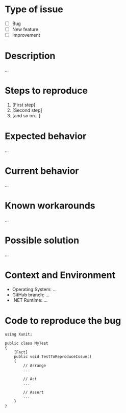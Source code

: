 # Type of issue
<!-- Please put an `x` (e.g. [x]) in all the boxes that apply: -->
- [ ] Bug
- [ ] New feature
- [ ] Improvement

# Description
<!-- Please provide a succinct description -->
...

# Steps to reproduce
<!-- Please provide the steps required to reproduce the issue -->
1. [First step]
2. [Second step]
3. [and so on...]

# Expected behavior
<!-- Please provide a description of the behavior you expect -->
...

# Current behavior
<!-- Please provide a description of the actual behavior you observe -->
...

# Known workarounds
<!-- Please provide a description of any known workarounds -->
...

# Possible solution
<!-- If you have a suggestion please describe how the issue could be solved -->
...

# Context and Environment
* Operating System: ...
* GitHub branch: ...
* .NET Runtime: ...

# Code to reproduce the bug
<!-- Possibly include a test to reproduce the issue -->
```
using Xunit;

public class MyTest
{
    [Fact]
    public void TestToReproduceIssue()
    {
        // Arrange
        ...

        // Act
        ...

        // Assert
        ...
    }
}
```
